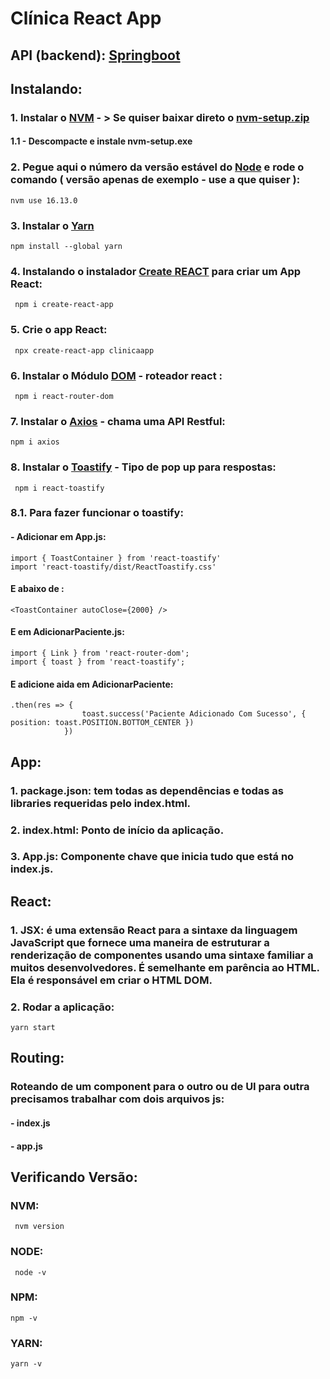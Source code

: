 # Clínica React App

## API (backend): [Springboot](https://github.com/Henderson-da-rocha-porfirio/spring-api-clinica-medica-thippireddy)
## Instalando:
### 1. Instalar o [NVM](https://github.com/coreybutler/nvm-windows/releases) - > Se quiser baixar direto o [nvm-setup.zip](https://github.com/coreybutler/nvm-windows/releases/download/1.1.9/nvm-setup.zip)
#### 1.1 - Descompacte e instale nvm-setup.exe
### 2. Pegue aqui o número da versão estável do [Node](https://nodejs.org/) e rode o comando ( versão apenas de exemplo - use a que quiser ):
````
nvm use 16.13.0
````
### 3. Instalar o [Yarn](https://classic.yarnpkg.com/lang/en/docs/install/#windows-stable)
````
npm install --global yarn
````
### 4. Instalando o instalador [Create REACT](https://www.npmjs.com/package/create-react-app) para criar um App React:
````
 npm i create-react-app
 ````
### 5. Crie o app React:
````
 npx create-react-app clinicaapp
 ````
### 6. Instalar o Módulo [DOM](https://www.npmjs.com/package/react-router-dom) - roteador react :
````
 npm i react-router-dom
 ````
### 7. Instalar o [Axios](https://www.npmjs.com/package/axios) - chama uma API Restful:
````
npm i axios
````
### 8. Instalar o [Toastify](https://www.npmjs.com/package/toastify) - Tipo de pop up para respostas:
````
 npm i react-toastify
````
### 8.1. Para fazer funcionar o toastify:
#### - Adicionar em App.js:
````
import { ToastContainer } from 'react-toastify'
import 'react-toastify/dist/ReactToastify.css'
````
#### E abaixo de </Switch>:
````
<ToastContainer autoClose={2000} />
````
#### E em AdicionarPaciente.js:
````
import { Link } from 'react-router-dom';
import { toast } from 'react-toastify';
````
#### E adicione aida em AdicionarPaciente:
````
.then(res => {
                toast.success('Paciente Adicionado Com Sucesso', { position: toast.POSITION.BOTTOM_CENTER })
            })
````
## App:
### 1. package.json: tem todas as dependências e todas as libraries requeridas pelo index.html.
### 2. index.html: Ponto de início da aplicação.
### 3. App.js: Componente chave que inicia tudo que está no index.js.

## React:
### 1. JSX: é uma extensão React para a sintaxe da linguagem JavaScript que fornece uma maneira de estruturar a renderização de componentes usando uma sintaxe familiar a muitos desenvolvedores. É semelhante em parência ao HTML. Ela é responsável em criar o HTML DOM.

### 2. Rodar a aplicação:
````
yarn start
````

## Routing:
### Roteando de um component para o outro ou de UI para outra precisamos trabalhar com dois arquivos js:
#### - index.js
#### - app.js
## Verificando Versão:
### NVM:
````
 nvm version
 ````
 ### NODE:
````
 node -v
 ````
### NPM:
````
npm -v
````
### YARN:
````
yarn -v
````
 ### 
